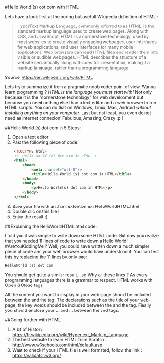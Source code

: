 #Hello World (s) dot com with HTML

Lets have a look first at the boring but usefull Wikipedia definition of HTML :

> HyperText Markup Language, commonly referred to as HTML, is the standard markup language used to create web pages. Along with CSS, and JavaScript, HTML is a cornerstone technology, used by most websites to create visually engaging webpages, user interfaces for web applications, and user interfaces for many mobile applications. Web browsers can read HTML files and render them into visible or audible web pages. HTML describes the structure of a website semantically along with cues for presentation, making it a markup language, rather than a programming language.

Source: https://en.wikipedia.org/wiki/HTML

Lets try to summarize it from a pragmatic noob coder point of view. Wanna learn programming ? _HTML is the language you must start with!_ Not only because it is the "cornerstone technology" for web development but because you need nothing else than a text editor and a web browser to run HTML scripts. You can do that on Windows, Linux, Mac, Android _without installing anything on your computer_. Last but not least, you even do not need an internet connexion! Fabulous, Amazing, Crazy :p !

##Hello World (s) dot com in 5 Steps:

1. Open a text editor
2. Past the following piece of code:

```html
	<!DOCTYPE html>
	<!--Hello World (s) dot com in HTML-->
	<html>
		<head>
			<meta charset="utf-8"/>
			<title>Hello World (s) dot com in HTML</title>
		</head>
		<body>
			<p>Hello World(s) dot com in HTML</p>
		</body>
	</html>
```
3. Save your file with an .html extention ex: HelloWorldHTML.html
4. Double clic on this file !
5. Enjoy the result ;)

##Explaining the HelloWorldHTML.html code:

I told you it was simple to write down some HTML code. But now you realize that you needed 11 lines of code to write down a Hello World! #AreYouKiddingMe ? Well, you could have written down a much simpler piece of code and your web browser would have understood it. You can test this by replacing the 11 lines by only one:

```HelloWorld (s) dot com```

You should get quite a similar result... so Why all these lines ?
As every programming languages there is a grammar to respect.
HTML works with Open & Close tags.

All the content you want to display in your web-page should be included between the <body> and the </body> tag.
The declarations such as the title of your web-page, the key words should be included between the <head> and the </head> tag.
Finally you should enclose your <head>...</head> and <body>...</body> between the <html> and </html> tags.

##Going further with HTML:

1. A bit of History: https://fr.wikipedia.org/wiki/Hypertext_Markup_Language
2. The best website to learn HTML from Scratch : http://www.w3schools.com/html/default.asp
3. Want to check if your HTML file is well formated, follow the link : https://validator.w3.org/
